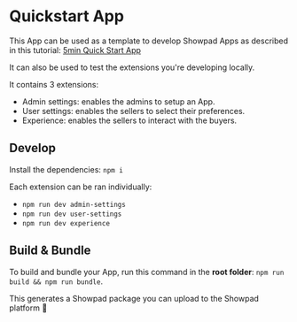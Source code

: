 # Quickstart App

This App can be used as a template to develop Showpad Apps as described in this tutorial:
[5min Quick Start App](https://docs.api.showpad.com/docs/appsv2/tutorials/5min-quick-start)

It can also be used to test the extensions you're developing locally.

It contains 3 extensions:

-   Admin settings: enables the admins to setup an App.
-   User settings: enables the sellers to select their preferences.
-   Experience: enables the sellers to interact with the buyers.

## Develop

Install the dependencies: `npm i`

Each extension can be ran individually:

-   `npm run dev admin-settings`
-   `npm run dev user-settings`
-   `npm run dev experience`

## Build & Bundle

To build and bundle your App, run this command in the **root folder**: `npm run build && npm run bundle`.

This generates a Showpad package you can upload to the Showpad platform 🚀
